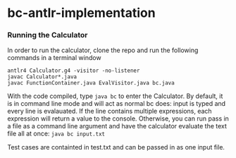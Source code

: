 # bc-antlr-implementation
### Running the Calculator

In order to run the calculator, clone the repo and run the following commands in a terminal window

```
antlr4 Calculator.g4 -visitor -no-listener
javac Calculator*.java
javac FunctionContainer.java EvalVisitor.java bc.java
```

With the code compiled, type `java bc` to enter the Calculator. By default, it is in command line mode and will act as normal bc does: input is typed and every line is evalauated. If the line contains multiple expressions, each expression will return a value to the console.  Otherwise, you can run pass in a file as a command line argument and have the calculator evaluate the text file all at once: `java bc input.txt`

Test cases are containted in test.txt and can be passed in as one input file. 




